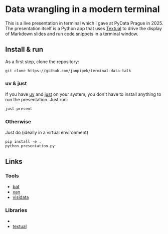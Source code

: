 # Data wrangling in a modern terminal 

This is a live presentation in terminal which I gave at PyData Prague in 2025.
The presentation itself is a Python app that uses [Textual](https://textual.textualize.io/) to drive the display
of Markdown slides and run code snippets in a terminal window.

## Install & run

As a first step, clone the repository:

```
git clone https://github.com/janpipek/terminal-data-talk
```

### uv & just

If you have [uv](https://docs.astral.sh/uv/) and [just](https://github.com/casey/just) on your system, you don't have to install anything to run the presentation.
Just run:

```sh
just present
```

### Otherwise

Just do (ideally in a virtual environment)

```
pip install -e .
python presentation.py
```

## Links

### Tools

- [bat]()
- [xan]()
- [visidata]()

### Libraries

- 
- [textual]()